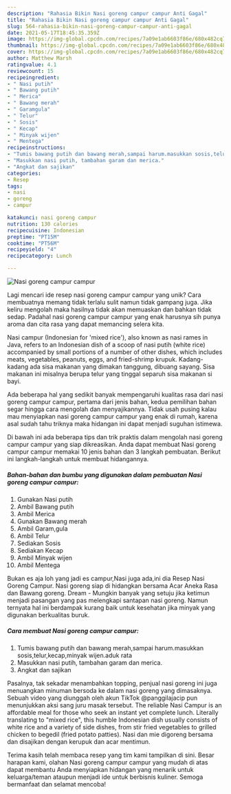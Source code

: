 ```yaml
---
description: "Rahasia Bikin Nasi goreng campur campur Anti Gagal"
title: "Rahasia Bikin Nasi goreng campur campur Anti Gagal"
slug: 564-rahasia-bikin-nasi-goreng-campur-campur-anti-gagal
date: 2021-05-17T18:45:35.359Z
image: https://img-global.cpcdn.com/recipes/7a09e1ab6603f86e/680x482cq70/nasi-goreng-campur-campur-foto-resep-utama.jpg
thumbnail: https://img-global.cpcdn.com/recipes/7a09e1ab6603f86e/680x482cq70/nasi-goreng-campur-campur-foto-resep-utama.jpg
cover: https://img-global.cpcdn.com/recipes/7a09e1ab6603f86e/680x482cq70/nasi-goreng-campur-campur-foto-resep-utama.jpg
author: Matthew Marsh
ratingvalue: 4.1
reviewcount: 15
recipeingredient:
- " Nasi putih"
- " Bawang putih"
- " Merica"
- " Bawang merah"
- " Garamgula"
- " Telur"
- " Sosis"
- " Kecap"
- " Minyak wijen"
- " Mentega"
recipeinstructions:
- "Tumis bawang putih dan bawang merah,sampai harum.masukkan sosis,telur,kecap,minyak wijen.aduk rata"
- "Masukkan nasi putih, tambahan garam dan merica."
- "Angkat dan sajikan"
categories:
- Resep
tags:
- nasi
- goreng
- campur

katakunci: nasi goreng campur 
nutrition: 130 calories
recipecuisine: Indonesian
preptime: "PT15M"
cooktime: "PT56M"
recipeyield: "4"
recipecategory: Lunch

---
```



![Nasi goreng campur campur](https://img-global.cpcdn.com/recipes/7a09e1ab6603f86e/680x482cq70/nasi-goreng-campur-campur-foto-resep-utama.jpg)

Lagi mencari ide resep nasi goreng campur campur yang unik? Cara membuatnya memang tidak terlalu sulit namun tidak gampang juga. Jika keliru mengolah maka hasilnya tidak akan memuaskan dan bahkan tidak sedap. Padahal nasi goreng campur campur yang enak harusnya sih punya aroma dan cita rasa yang dapat memancing selera kita.

Nasi campur (Indonesian for &#39;mixed rice&#39;), also known as nasi rames in Java, refers to an Indonesian dish of a scoop of nasi putih (white rice) accompanied by small portions of a number of other dishes, which includes meats, vegetables, peanuts, eggs, and fried-shrimp krupuk. Kadang-kadang ada sisa makanan yang dimakan tanggung, dibuang sayang. Sisa makanan ini misalnya berupa telur yang tinggal separuh sisa makanan si bayi.

Ada beberapa hal yang sedikit banyak mempengaruhi kualitas rasa dari nasi goreng campur campur, pertama dari jenis bahan, kedua pemilihan bahan segar hingga cara mengolah dan menyajikannya. Tidak usah pusing kalau mau menyiapkan nasi goreng campur campur yang enak di rumah, karena asal sudah tahu triknya maka hidangan ini dapat menjadi suguhan istimewa.


Di bawah ini ada beberapa tips dan trik praktis dalam mengolah nasi goreng campur campur yang siap dikreasikan. Anda dapat membuat Nasi goreng campur campur memakai 10 jenis bahan dan 3 langkah pembuatan. Berikut ini langkah-langkah untuk membuat hidangannya.

<!--inarticleads1-->

##### Bahan-bahan dan bumbu yang digunakan dalam pembuatan Nasi goreng campur campur:

1. Gunakan  Nasi putih
1. Ambil  Bawang putih
1. Ambil  Merica
1. Gunakan  Bawang merah
1. Ambil  Garam,gula
1. Ambil  Telur
1. Sediakan  Sosis
1. Sediakan  Kecap
1. Ambil  Minyak wijen
1. Ambil  Mentega


Bukan es aja loh yang jadi es campur,Nasi juga ada,ini dia Resep Nasi Goreng Campur. Nasi goreng siap di hidangkan bersama Acar Aneka Rasa dan Bawang goreng. Dream - Mungkin banyak yang setuju jika ketimun menjadi pasangan yang pas melengkapi santapan nasi goreng. Namun ternyata hal ini berdampak kurang baik untuk kesehatan jika minyak yang digunakan berkualitas buruk. 

<!--inarticleads2-->

##### Cara membuat Nasi goreng campur campur:

1. Tumis bawang putih dan bawang merah,sampai harum.masukkan sosis,telur,kecap,minyak wijen.aduk rata
1. Masukkan nasi putih, tambahan garam dan merica.
1. Angkat dan sajikan


Pasalnya, tak sekadar menambahkan topping, penjual nasi goreng ini juga menuangkan minuman bersoda ke dalam nasi goreng yang dimasaknya. Sebuah video yang diunggah oleh akun TikTok @panggilajacip pun menunjukkan aksi sang juru masak tersebut. The reliable Nasi Campur is an affordable meal for those who seek an instant yet complete lunch. Literally translating to &#34;mixed rice&#34;, this humble Indonesian dish usually consists of white rice and a variety of side dishes, from stir fried vegetables to grilled chicken to begedil (fried potato patties). Nasi dan mie digoreng bersama dan disajikan dengan kerupuk dan acar mentimun. 

Terima kasih telah membaca resep yang tim kami tampilkan di sini. Besar harapan kami, olahan Nasi goreng campur campur yang mudah di atas dapat membantu Anda menyiapkan hidangan yang menarik untuk keluarga/teman ataupun menjadi ide untuk berbisnis kuliner. Semoga bermanfaat dan selamat mencoba!
